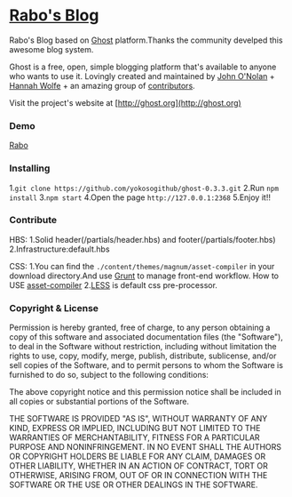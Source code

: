 # [Rabo's Blog](http://rabo.nichijou.im/)
Rabo's Blog based on [Ghost](https://ghost.org/) platform.Thanks the community develped this awesome blog system.

Ghost is a free, open, simple blogging platform that's available to anyone who wants to use it. Lovingly created and maintained by [John O'Nolan](http://twitter.com/JohnONolan) + [Hannah Wolfe](http://twitter.com/ErisDS) + an amazing group of [contributors](https://github.com/TryGhost/Ghost/contributors).

Visit the project's website at [http://ghost.org](http://ghost.org)

### Demo
[Rabo](http://rabo.nichijou.im/)

### Installing 

1.`git clone https://github.com/yokosogithub/ghost-0.3.3.git`
2.Run `npm install`
3.`npm start`
4.Open the page `http://127.0.0.1:2368`
5.Enjoy it!!

### Contribute
HBS:
1.Solid header(/partials/header.hbs) and footer(/partials/footer.hbs)
2.Infrastructure:default.hbs

CSS:
1.You can find the `./content/themes/magnum/asset-compiler` in your download directory.And use [Grunt](http://gruntjs.com/) to manage front-end workflow.
How to USE [asset-compiler](https://github.com/durgesh-priyaranjan/magnum/tree/master/asset-compiler) 
2.[LESS](http://lesscss.org/) is default css pre-processor.


### Copyright & License

Permission is hereby granted, free of charge, to any person obtaining a copy of this software and associated documentation files (the "Software"), to deal in the Software without restriction, including without limitation the rights to use, copy, modify, merge, publish, distribute, sublicense, and/or sell copies of the Software, and to permit persons to whom the Software is furnished to do so, subject to the following conditions:

The above copyright notice and this permission notice shall be included in all copies or substantial portions of the Software.

THE SOFTWARE IS PROVIDED "AS IS", WITHOUT WARRANTY OF ANY KIND, EXPRESS OR IMPLIED, INCLUDING BUT NOT LIMITED TO THE WARRANTIES OF MERCHANTABILITY, FITNESS FOR A PARTICULAR PURPOSE AND
NONINFRINGEMENT. IN NO EVENT SHALL THE AUTHORS OR COPYRIGHT HOLDERS BE LIABLE FOR ANY CLAIM, DAMAGES OR OTHER LIABILITY, WHETHER IN AN ACTION OF CONTRACT, TORT OR OTHERWISE, ARISING FROM, OUT OF OR IN CONNECTION WITH THE SOFTWARE OR THE USE OR OTHER DEALINGS IN THE SOFTWARE.
